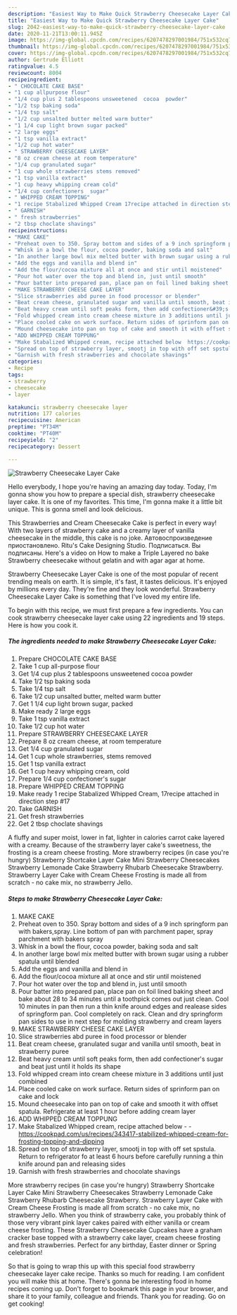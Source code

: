 ```yaml
---
description: "Easiest Way to Make Quick Strawberry Cheesecake Layer Cake"
title: "Easiest Way to Make Quick Strawberry Cheesecake Layer Cake"
slug: 2042-easiest-way-to-make-quick-strawberry-cheesecake-layer-cake
date: 2020-11-21T13:00:11.945Z
image: https://img-global.cpcdn.com/recipes/6207478297001984/751x532cq70/strawberry-cheesecake-layer-cake-recipe-main-photo.jpg
thumbnail: https://img-global.cpcdn.com/recipes/6207478297001984/751x532cq70/strawberry-cheesecake-layer-cake-recipe-main-photo.jpg
cover: https://img-global.cpcdn.com/recipes/6207478297001984/751x532cq70/strawberry-cheesecake-layer-cake-recipe-main-photo.jpg
author: Gertrude Elliott
ratingvalue: 4.5
reviewcount: 8004
recipeingredient:
- " CHOCOLATE CAKE BASE"
- "1 cup allpurpose flour"
- "1/4 cup plus 2 tablespoons unsweetened  cocoa  powder"
- "1/2 tsp baking soda"
- "1/4 tsp salt"
- "1/2 cup unsalted butter melted warm butter"
- "1 1/4 cup light brown sugar packed"
- "2 large eggs"
- "1 tsp vanilla extract"
- "1/2 cup hot water"
- " STRAWBERRY CHEESECAKE LAYER"
- "8 oz cream cheese at room temperature"
- "1/4 cup granulated sugar"
- "1 cup whole strawberries stems removed"
- "1 tsp vanilla extract"
- "1 cup heavy whipping cream cold"
- "1/4 cup confectioners  sugar"
- " WHIPPED CREAM TOPPING"
- "1 recipe Stabalized Whipped Cream 17recipe attached in direction step 17"
- " GARNISH"
- " fresh strawberries"
- "2 tbsp choclate shavings"
recipeinstructions:
- "MAKE CAKE"
- "Preheat oven to 350. Spray bottom and sides of a 9 inch springform pan with bakers,spray. Line bottom of pan with parchment paper, spray parchment with bakers spray"
- "Whisk in a bowl the flour, cocoa powder, baking soda and salt"
- "In another large bowl mix melted butter with brown sugar using a rubber spatula until blended"
- "Add the eggs and vanilla and blend in"
- "Add the flour/cocoa mixture all at once and stir until moistened"
- "Pour hot water over the top and blend in, just until smooth"
- "Pour batter into prepared pan, place pan on foil lined baking sheet and bake about 28 to 34 minutes until a toothpick comes out just clean. Cool 10 minutes in pan then run a thin knife around edges and realease sides of springform pan. Cool completely  on rack. Clean and dry springform pan sides to use in next step for molding strawberry and cream layers"
- "MAKE STRAWBERRY CHEESE CAKE LAYER"
- "Slice strawberries abd puree in food processor or blender"
- "Beat cream cheese, granulated sugar and vanilla until smooth, beat in strawberry puree"
- "Beat heavy cream until soft peaks form, then add confectioner&#39;s sugar and beat just until it holds its shape"
- "Fold whipped cream into cream cheese mixture in 3 additions until just combined"
- "Place cooled cake on work surface. Return sides of sprinform pan on cake and lock"
- "Mound cheesecake into pan on top of cake and smooth it with offset spatula. Refrigerate at least 1 hour before adding cream layer"
- "ADD WHIPPED CREAM TOPPUNG"
- "Make Stabalized Whipped cream, recipe attached below  https://cookpad.com/us/recipes/343417-stabilized-whipped-cream-for-frosting-topping-and-dipping"
- "Spread on top of strawberry layer, smootj in top with off set spstula. Return to refrigerator  fo at least 6 hours before carefully running a thin knife around pan and releasing sides"
- "Garnish with fresh strawberries and chocolate shavings"
categories:
- Recipe
tags:
- strawberry
- cheesecake
- layer

katakunci: strawberry cheesecake layer 
nutrition: 177 calories
recipecuisine: American
preptime: "PT34M"
cooktime: "PT40M"
recipeyield: "2"
recipecategory: Dessert

---
```



![Strawberry Cheesecake Layer Cake](https://img-global.cpcdn.com/recipes/6207478297001984/751x532cq70/strawberry-cheesecake-layer-cake-recipe-main-photo.jpg)

Hello everybody, I hope you're having an amazing day today. Today, I'm gonna show you how to prepare a special dish, strawberry cheesecake layer cake. It is one of my favorites. This time, I'm gonna make it a little bit unique. This is gonna smell and look delicious.

This Strawberries and Cream Cheesecake Cake is perfect in every way! With two layers of strawberry cake and a creamy layer of vanilla cheesecake in the middle, this cake is no joke. Автовоспроизведение приостановлено. Ritu&#39;s Cake Designing Studio. Подписаться. Вы подписаны. Here&#39;s a video on How to make a Triple Layered no bake Strawberry cheesecake without gelatin and with agar agar at home.

Strawberry Cheesecake Layer Cake is one of the most popular of recent trending meals on earth. It is simple, it's fast, it tastes delicious. It's enjoyed by millions every day. They're fine and they look wonderful. Strawberry Cheesecake Layer Cake is something that I've loved my entire life.


To begin with this recipe, we must first prepare a few ingredients. You can cook strawberry cheesecake layer cake using 22 ingredients and 19 steps. Here is how you cook it.

<!--inarticleads1-->

##### The ingredients needed to make Strawberry Cheesecake Layer Cake:

1. Prepare  CHOCOLATE CAKE BASE
1. Take 1 cup all-purpose flour
1. Get 1/4 cup plus 2 tablespoons unsweetened  cocoa  powder
1. Take 1/2 tsp baking soda
1. Take 1/4 tsp salt
1. Take 1/2 cup unsalted butter, melted warm butter
1. Get 1 1/4 cup light brown sugar, packed
1. Make ready 2 large eggs
1. Take 1 tsp vanilla extract
1. Take 1/2 cup hot water
1. Prepare  STRAWBERRY CHEESECAKE LAYER
1. Prepare 8 oz cream cheese, at room temperature
1. Get 1/4 cup granulated sugar
1. Get 1 cup whole strawberries, stems removed
1. Get 1 tsp vanilla extract
1. Get 1 cup heavy whipping cream, cold
1. Prepare 1/4 cup confectioner&#39;s  sugar
1. Prepare  WHIPPED CREAM TOPPING
1. Make ready 1 recipe Stabalized Whipped Cream, 17recipe attached in direction step #17
1. Take  GARNISH
1. Get  fresh strawberries
1. Get 2 tbsp choclate shavings


A fluffy and super moist, lower in fat, lighter in calories carrot cake layered with a creamy. Because of the strawberry layer cake&#39;s sweetness, the frosting is a cream cheese frosting. More strawberry recipes (in case you&#39;re hungry) Strawberry Shortcake Layer Cake Mini Strawberry Cheesecakes Strawberry Lemonade Cake Strawberry Rhubarb Cheesecake Strawberry. Strawberry Layer Cake with Cream Cheese Frosting is made all from scratch - no cake mix, no strawberry Jello. 

<!--inarticleads2-->

##### Steps to make Strawberry Cheesecake Layer Cake:

1. MAKE CAKE
1. Preheat oven to 350. Spray bottom and sides of a 9 inch springform pan with bakers,spray. Line bottom of pan with parchment paper, spray parchment with bakers spray
1. Whisk in a bowl the flour, cocoa powder, baking soda and salt
1. In another large bowl mix melted butter with brown sugar using a rubber spatula until blended
1. Add the eggs and vanilla and blend in
1. Add the flour/cocoa mixture all at once and stir until moistened
1. Pour hot water over the top and blend in, just until smooth
1. Pour batter into prepared pan, place pan on foil lined baking sheet and bake about 28 to 34 minutes until a toothpick comes out just clean. Cool 10 minutes in pan then run a thin knife around edges and realease sides of springform pan. Cool completely  on rack. Clean and dry springform pan sides to use in next step for molding strawberry and cream layers
1. MAKE STRAWBERRY CHEESE CAKE LAYER
1. Slice strawberries abd puree in food processor or blender
1. Beat cream cheese, granulated sugar and vanilla until smooth, beat in strawberry puree
1. Beat heavy cream until soft peaks form, then add confectioner&#39;s sugar and beat just until it holds its shape
1. Fold whipped cream into cream cheese mixture in 3 additions until just combined
1. Place cooled cake on work surface. Return sides of sprinform pan on cake and lock
1. Mound cheesecake into pan on top of cake and smooth it with offset spatula. Refrigerate at least 1 hour before adding cream layer
1. ADD WHIPPED CREAM TOPPUNG
1. Make Stabalized Whipped cream, recipe attached below -  - https://cookpad.com/us/recipes/343417-stabilized-whipped-cream-for-frosting-topping-and-dipping
1. Spread on top of strawberry layer, smootj in top with off set spstula. Return to refrigerator  fo at least 6 hours before carefully running a thin knife around pan and releasing sides
1. Garnish with fresh strawberries and chocolate shavings


More strawberry recipes (in case you&#39;re hungry) Strawberry Shortcake Layer Cake Mini Strawberry Cheesecakes Strawberry Lemonade Cake Strawberry Rhubarb Cheesecake Strawberry. Strawberry Layer Cake with Cream Cheese Frosting is made all from scratch - no cake mix, no strawberry Jello. When you think of strawberry cake, you probably think of those very vibrant pink layer cakes paired with either vanilla or cream cheese frosting. These Strawberry Cheesecake Cupcakes have a graham cracker base topped with a strawberry cake layer, cream cheese frosting and fresh strawberries. Perfect for any birthday, Easter dinner or Spring celebration! 

So that is going to wrap this up with this special food strawberry cheesecake layer cake recipe. Thanks so much for reading. I am confident you will make this at home. There's gonna be interesting food in home recipes coming up. Don't forget to bookmark this page in your browser, and share it to your family, colleague and friends. Thank you for reading. Go on get cooking!
